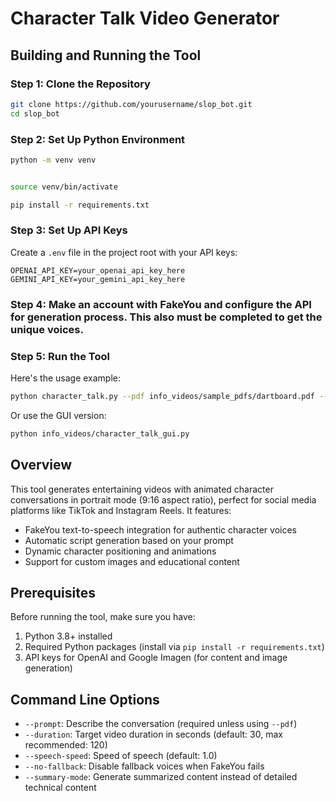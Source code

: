 # Character Talk Video Generator

## Building and Running the Tool

### Step 1: Clone the Repository

```bash
git clone https://github.com/yourusername/slop_bot.git
cd slop_bot
```

### Step 2: Set Up Python Environment

```bash
python -m venv venv


source venv/bin/activate

pip install -r requirements.txt
```

### Step 3: Set Up API Keys

Create a `.env` file in the project root with your API keys:

```
OPENAI_API_KEY=your_openai_api_key_here
GEMINI_API_KEY=your_gemini_api_key_here
```

### Step 4: Make an account with FakeYou and configure the API for generation process. This also must be completed to get the unique voices.

### Step 5: Run the Tool

Here's the usage example:

```bash
python character_talk.py --pdf info_videos/sample_pdfs/dartboard.pdf --prompt "Eric Cartman talking to Homer Simpson" --duration 90 --custom-images info_videos/sample_images/dartboard_paper.png info_videos/sample_images/dartboard.webp info_videos/sample_images/darts.png
```

Or use the GUI version:

```bash
python info_videos/character_talk_gui.py
```

## Overview

This tool generates entertaining videos with animated character conversations in portrait mode (9:16 aspect ratio), perfect for social media platforms like TikTok and Instagram Reels. It features:

- FakeYou text-to-speech integration for authentic character voices
- Automatic script generation based on your prompt
- Dynamic character positioning and animations
- Support for custom images and educational content

## Prerequisites

Before running the tool, make sure you have:

1. Python 3.8+ installed
2. Required Python packages (install via `pip install -r requirements.txt`)
3. API keys for OpenAI and Google Imagen (for content and image generation)

## Command Line Options

- `--prompt`: Describe the conversation (required unless using `--pdf`)
- `--duration`: Target video duration in seconds (default: 30, max recommended: 120)
- `--speech-speed`: Speed of speech (default: 1.0)
- `--no-fallback`: Disable fallback voices when FakeYou fails
- `--summary-mode`: Generate summarized content instead of detailed technical content
